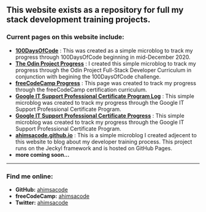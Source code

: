 This website exists as a repository for full my stack development training projects.
---
### Current pages on this website include:
- **[100DaysOfCode](/100daysofcode.md)**
: This was created as a simple microblog to track my progress through 100DaysOfCode beginning in mid-December 2020.
- **[The Odin Project Progress](/odin-project.md)**
: I created this simple microblog to track my progress through the Odin Project Full-Stack Developer Curriculum in conjunction with begining the 100DaysOfCode challenge.
- **[freeCodeCamp Progress](/fcc/)**
: This page was created to track my progress through the freeCodeCamp certification curriculum.
- **[Google IT Support Professional Certificate Program Log](/it-support-pro-certificate-program.md)**
:  This simple microblog was created to track my progress through the Google IT Support Professional Certificate Program.
- **[Google IT Support Professional Certificate Progress](/it-support-pro-certificate-progress.md)**
:  This simple microblog was created to track my progress through the Google IT Support Professional Certificate Program.
- **[ahimsacode.github.io](https://ahimsacode.github.io/)**
: This is a simple microblog I created adjecent to this website to blog about my developer training process. This project runs on the Jeckyl framework and is hosted on GitHub Pages.
- **more coming soon...**
---
### Find me online:
- **GitHub:** [ahimsacode](https://github.com/ahimsacode)
- **freeCodeCamp:** [ahimsacode](https://www.freecodecamp.org/ahimsacode)
- **Twitter:** [ahimsacode](https://twitter.com/ahimsacode)
